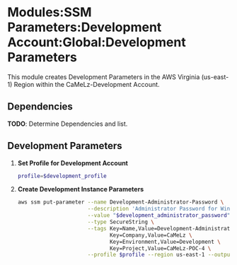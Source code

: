 # Modules:SSM Parameters:Development Account:Global:Development Parameters

This module creates Development Parameters in the AWS Virginia (us-east-1) Region within the
CaMeLz-Development Account.

## Dependencies

**TODO**: Determine Dependencies and list.

## Development Parameters

1. **Set Profile for Development Account**

    ```bash
    profile=$development_profile
    ```

1. **Create Development Instance Parameters**

    ```bash
    aws ssm put-parameter --name Development-Administrator-Password \
                          --description 'Administrator Password for Windows Instances' \
                          --value "$development_administrator_password" \
                          --type SecureString \
                          --tags Key=Name,Value=Development-Administrator-Password \
                                 Key=Company,Value=CaMeLz \
                                 Key=Environment,Value=Development \
                                 Key=Project,Value=CaMeLz-POC-4 \
                          --profile $profile --region us-east-1 --output text
    ```
